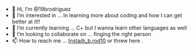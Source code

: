 - 👋 Hi, I’m @19brodriguez
- 👀 I’m interested in ... In learning more about coding and how I can get better at it!!
- 🌱 I’m currently learning ... C+ but I wanna learn other languages as well 
- 💞️ I’m looking to collaborate on ... finging the right person 
- 📫 How to reach me ... Insta@_b.rod10 or threw here . 

<!---
19brodriguez/19brodriguez is a ✨ special ✨ repository because its `README.md` (this file) appears on your GitHub profile.
You can click the Preview link to take a look at your changes.
--->
